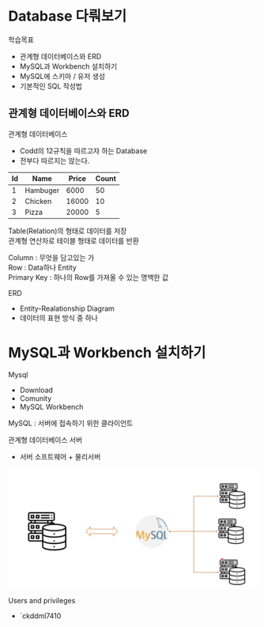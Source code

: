 # Database 다뤄보기

학습목표
- 관계형 데이터베이스와 ERD
- MySQL과 Workbench 설치하기
- MySQL에 스키마 / 유저 생성
- 기본적인 SQL 작성법

## 관계형 데이터베이스와 ERD

관계형 데이터베이스
- Codd의 12규칙을 따르고자 하는 Database
- 전부다 따르지는 않는다.

| Id  | Name     | Price | Count |
| --- | -------- | ----- | ----- |
| 1   | Hambuger | 6000  | 50    |
| 2   | Chicken  | 16000 | 10    |
| 3   | Pizza    | 20000 | 5 |

Table(Relation)의 형태로 데이터를 저장  
관계형 연산자로 테이블 형태로 데이터를 반환  

Column : 무엇을 담고있는 가  
Row : Data하나 Entity  
Primary Key : 하나의 Row를 가져올 수 있는 명백한 값

ERD  
- Entity-Realationship Diagram
- 데이터의 표현 방식 중 하나

# MySQL과 Workbench 설치하기

Mysql  
- Download
- Comunity
- MySQL Workbench


MySQL : 서버에 접속하기 위한 클라이언트  

관계형 데이터베이스 서버  
- 서버 소프트웨어 + 물리서버

![사진](../image/mysql.png)


Users and privileges
- `ckddml7410


